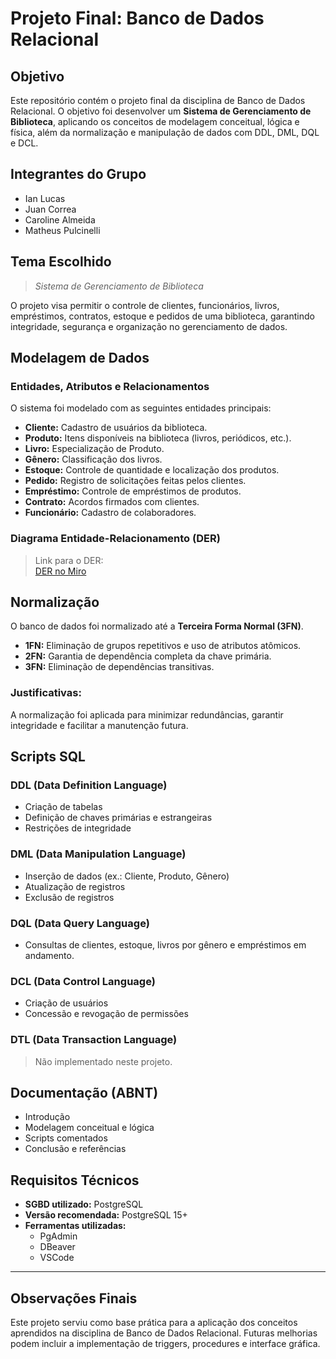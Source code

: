 # Projeto Final: Banco de Dados Relacional

## Objetivo

Este repositório contém o projeto final da disciplina de Banco de Dados Relacional. O objetivo foi desenvolver um **Sistema de Gerenciamento de Biblioteca**, aplicando os conceitos de modelagem conceitual, lógica e física, além da normalização e manipulação de dados com DDL, DML, DQL e DCL.

## Integrantes do Grupo

- Ian Lucas
- Juan Correa
- Caroline Almeida
- Matheus Pulcinelli

## Tema Escolhido

> _Sistema de Gerenciamento de Biblioteca_

O projeto visa permitir o controle de clientes, funcionários, livros, empréstimos, contratos, estoque e pedidos de uma biblioteca, garantindo integridade, segurança e organização no gerenciamento de dados.

## Modelagem de Dados

### Entidades, Atributos e Relacionamentos

O sistema foi modelado com as seguintes entidades principais:

- **Cliente:** Cadastro de usuários da biblioteca.
- **Produto:** Itens disponíveis na biblioteca (livros, periódicos, etc.).
- **Livro:** Especialização de Produto.
- **Gênero:** Classificação dos livros.
- **Estoque:** Controle de quantidade e localização dos produtos.
- **Pedido:** Registro de solicitações feitas pelos clientes.
- **Empréstimo:** Controle de empréstimos de produtos.
- **Contrato:** Acordos firmados com clientes.
- **Funcionário:** Cadastro de colaboradores.

### Diagrama Entidade-Relacionamento (DER)

> Link para o DER:  
[DER no Miro](https://miro.com/app/board/uXjVImkHCvA=/)


## Normalização

O banco de dados foi normalizado até a **Terceira Forma Normal (3FN)**.

- **1FN:** Eliminação de grupos repetitivos e uso de atributos atômicos.
- **2FN:** Garantia de dependência completa da chave primária.
- **3FN:** Eliminação de dependências transitivas.

### Justificativas:

A normalização foi aplicada para minimizar redundâncias, garantir integridade e facilitar a manutenção futura.

## Scripts SQL

### DDL (Data Definition Language)

- Criação de tabelas
- Definição de chaves primárias e estrangeiras
- Restrições de integridade


### DML (Data Manipulation Language)

- Inserção de dados (ex.: Cliente, Produto, Gênero)
- Atualização de registros
- Exclusão de registros


### DQL (Data Query Language)

- Consultas de clientes, estoque, livros por gênero e empréstimos em andamento.


### DCL (Data Control Language)

- Criação de usuários
- Concessão e revogação de permissões


### DTL (Data Transaction Language)

> Não implementado neste projeto.

## Documentação (ABNT)

- Introdução
- Modelagem conceitual e lógica
- Scripts comentados
- Conclusão e referências


## Requisitos Técnicos

- **SGBD utilizado:** PostgreSQL
- **Versão recomendada:** PostgreSQL 15+
- **Ferramentas utilizadas:**
  - PgAdmin
  - DBeaver
  - VSCode

---

## Observações Finais

Este projeto serviu como base prática para a aplicação dos conceitos aprendidos na disciplina de Banco de Dados Relacional. Futuras melhorias podem incluir a implementação de triggers, procedures e interface gráfica.
